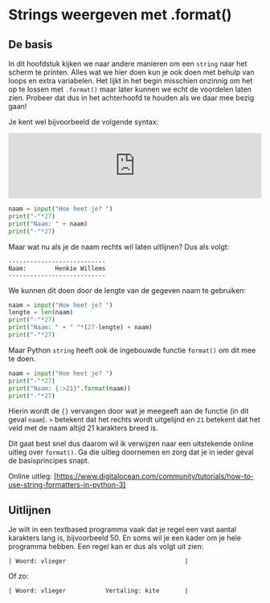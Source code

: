 # Strings weergeven met .format()

## De basis

In dit hoofdstuk kijken we naar andere manieren om een `string` naar het scherm te printen. Alles wat we hier doen kun je ook doen met behulp van loops en extra variabelen. Het lijkt in het begin misschien onzinnig om het op te lossen met `.format()` maar later kunnen we echt de voordelen laten zien. Probeer dat dus in het achterhoofd te houden als we daar mee bezig gaan!

Je kent wel bijvoorbeeld de volgende syntax:
<iframe src="https://trinket.io/embed/python3/dbf0cd3a4e" width="100%" height="130" frameborder="0" marginwidth="0" marginheight="0" allowfullscreen></iframe>

~~~python
naam = input("Hoe heet je? ")
print("-"*27)
print("Naam: " + naam)
print("-"*27)
~~~

Maar wat nu als je de naam rechts wil laten uitlijnen? Dus als volgt:

~~~
---------------------------
Naam:        Henkie Willems
---------------------------
~~~

We kunnen dit doen door de lengte van de gegeven naam te gebruiken:

~~~python
naam = input("Hoe heet je? ")
lengte = len(naam)
print("-"*27)
print("Naam: " + " "*(27-lengte) + naam)
print("-"*27)
~~~

Maar Python `string` heeft ook de ingebouwde functie `format()` om dit mee te doen.

~~~python
naam = input("Hoe heet je? ")
print("-"*27)
print("Naam: {:>21}".format(naam))
print("-"*27)
~~~

Hierin wordt de `{}` vervangen door wat je meegeeft aan de functie (in dit geval `naam`). `>` betekent dat het rechts wordt uitgelijnd en `21` betekent dat het veld met de naam altijd 21 karakters breed is.

Dit gaat best snel dus daarom wil ik verwijzen naar een uitstekende online uitleg over `format()`. Ga die uitleg doornemen en zorg dat je in ieder geval de basisprincipes snapt.

Online uitleg: [https://www.digitalocean.com/community/tutorials/how-to-use-string-formatters-in-python-3]

## Uitlijnen

Je wilt in een textbased programma vaak dat je regel een vast aantal karakters lang is, bijvoorbeeld 50. En soms wil je een kader om je hele programma hebben. Een regel kan er dus als volgt uit zien:

~~~
| Woord: vlieger                                 |
~~~

Of zo:

~~~
| Woord: vlieger           Vertaling: kite       |
~~~

